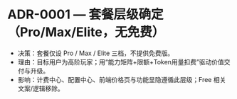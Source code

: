 # ADR-0001 — 套餐层级确定（Pro/Max/Elite，无免费）

- 决策：套餐仅设 Pro / Max / Elite 三档，不提供免费版。
- 理由：目标用户为高阶玩家；用“能力矩阵+限额+Token用量扣费”驱动价值交付与升级。
- 影响：计费中心、配置中心、前端价格页与功能显隐遵循此层级；Free 相关文案/逻辑移除。
